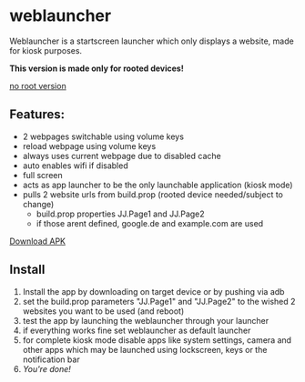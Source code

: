# weblauncher
Weblauncher is a startscreen launcher which only displays a website, made for kiosk purposes.

__This version is made only for rooted devices!__

[no root version](https://github.com/programminghoch10/weblauncher/tree/norootversion)



## Features:
- 2 webpages switchable using volume keys
- reload webpage using volume keys
- always uses current webpage due to disabled cache
- auto enables wifi if disabled
- full screen
- acts as app launcher to be the only launchable application (kiosk mode)
- pulls 2 website urls from build.prop (rooted device needed/subject to change)
  - build.prop properties JJ.Page1 and JJ.Page2
  - if those arent defined, google.de and example.com are used

[Download APK](https://github.com/programminghoch10/weblauncher/raw/rootedversion/app/release/app-release.apk)

## Install
1. Install the app by downloading on target device or by pushing via adb
1. set the build.prop parameters "JJ.Page1" and "JJ.Page2" to the wished 2 websites you want to be used (and reboot)
1. test the app by launching the weblauncher through your launcher
1. if everything works fine set weblauncher as default launcher
1. for complete kiosk mode disable apps like system settings, camera and other apps which may be launched using lockscreen, keys or the notification bar
1. _You're done!_
